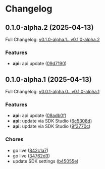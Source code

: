 # Changelog

## 0.1.0-alpha.2 (2025-04-13)

Full Changelog: [v0.1.0-alpha.1...v0.1.0-alpha.2](https://github.com/armandmcqueen/cortex-py-sdk/compare/v0.1.0-alpha.1...v0.1.0-alpha.2)

### Features

* **api:** api update ([09d7190](https://github.com/armandmcqueen/cortex-py-sdk/commit/09d7190cb57acfc7ab7625bd9daa8cfc51b7ef03))

## 0.1.0-alpha.1 (2025-04-13)

Full Changelog: [v0.0.1-alpha.0...v0.1.0-alpha.1](https://github.com/armandmcqueen/cortex-py-sdk/compare/v0.0.1-alpha.0...v0.1.0-alpha.1)

### Features

* **api:** api update ([08adb0f](https://github.com/armandmcqueen/cortex-py-sdk/commit/08adb0fb7219cb4e44d829ff69001632d7651b76))
* **api:** update via SDK Studio ([6c5308d](https://github.com/armandmcqueen/cortex-py-sdk/commit/6c5308d9d94523eeb980f714125ec72a1a707ec8))
* **api:** update via SDK Studio ([9f3770c](https://github.com/armandmcqueen/cortex-py-sdk/commit/9f3770ca196efc48b747a2b85df6f3ce9c841d70))


### Chores

* go live ([842c1a7](https://github.com/armandmcqueen/cortex-py-sdk/commit/842c1a7c7ffd7f83ef30f9a73bd3a66aece7a991))
* go live ([34762d3](https://github.com/armandmcqueen/cortex-py-sdk/commit/34762d305bd97a3d50e6bb2c8781c8398567e60b))
* update SDK settings ([b45055e](https://github.com/armandmcqueen/cortex-py-sdk/commit/b45055e9c20caafffeef324d493e0b3ce01efc53))
